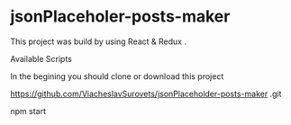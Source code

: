 # jsonPlaceholer-posts-maker


This project was build by using React & Redux .

Available Scripts

In the begining you should clone or download this project

https://github.com/ViacheslavSurovets/jsonPlaceholder-posts-maker .git

npm start
